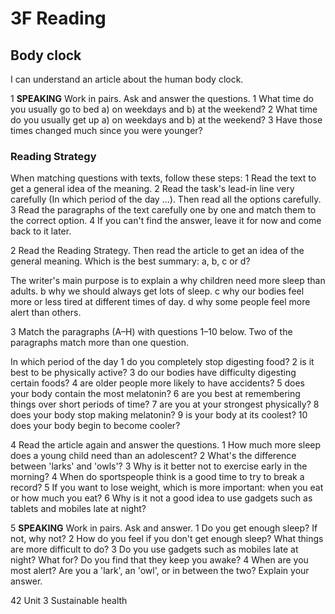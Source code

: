 # 3F Reading

## Body clock

I can understand an article about the human body clock.

1 **SPEAKING** Work in pairs. Ask and answer the questions.
1 What time do you usually go to bed a) on weekdays and b) at the weekend?
2 What time do you usually get up a) on weekdays and b) at the weekend?
3 Have those times changed much since you were younger?

### Reading Strategy
When matching questions with texts, follow these steps:
1 Read the text to get a general idea of the meaning.
2 Read the task's lead-in line very carefully (In which period of the day ...). Then read all the options carefully.
3 Read the paragraphs of the text carefully one by one and match them to the correct option.
4 If you can't find the answer, leave it for now and come back to it later.

2 Read the Reading Strategy. Then read the article to get an idea of the general meaning. Which is the best summary: a, b, c or d?

The writer's main purpose is to explain
a why children need more sleep than adults.
b why we should always get lots of sleep.
c why our bodies feel more or less tired at different times of day.
d why some people feel more alert than others.

3 Match the paragraphs (A–H) with questions 1–10 below. Two of the paragraphs match more than one question.

In which period of the day
1 do you completely stop digesting food?
2 is it best to be physically active?
3 do our bodies have difficulty digesting certain foods?
4 are older people more likely to have accidents?
5 does your body contain the most melatonin?
6 are you best at remembering things over short periods of time?
7 are you at your strongest physically?
8 does your body stop making melatonin?
9 is your body at its coolest?
10 does your body begin to become cooler?

4 Read the article again and answer the questions.
1 How much more sleep does a young child need than an adolescent?
2 What's the difference between 'larks' and 'owls'?
3 Why is it better not to exercise early in the morning?
4 When do sportspeople think is a good time to try to break a record?
5 If you want to lose weight, which is more important: when you eat or how much you eat?
6 Why is it not a good idea to use gadgets such as tablets and mobiles late at night?

5 **SPEAKING** Work in pairs. Ask and answer.
1 Do you get enough sleep? If not, why not?
2 How do you feel if you don't get enough sleep? What things are more difficult to do?
3 Do you use gadgets such as mobiles late at night? What for? Do you find that they keep you awake?
4 When are you most alert? Are you a 'lark', an 'owl', or in between the two? Explain your answer.

42 Unit 3 Sustainable health